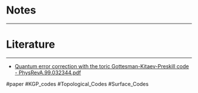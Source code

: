 # Notes
---






# Literature 
---
- [Quantum error correction with the toric Gottesman-Kitaev-Preskill code - PhysRevA.99.032344.pdf](https://journals.aps.org/pra/pdf/10.1103/PhysRevA.99.032344?casa_token=asNJ5QDBZqkAAAAA%3Am30kBUsx9eqn3DC-J6DgJZ4ubYsS6jEAb4Y8iDTXI5i_f6IdZ9PhYcQIIUPBUXXr6LaldvDPlNQD5Mo)



#paper
#KGP_codes
#Topological_Codes
#Surface_Codes